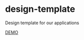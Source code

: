 # design-template

Design template for our applications

[DEMO](https://voluntari-noi.github.io/design-template/)
